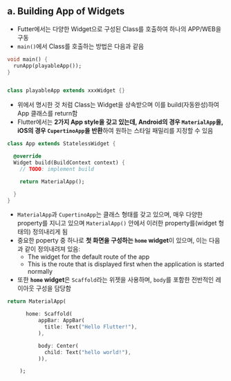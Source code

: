 ## a. Building App of Widgets
- Futter에서는 다양한 Widget으로 구성된 Class를 호출하여 하나의 APP/WEB을 구동
- `main()`에서 Class를 호출하는 방법은 다음과 같음
```dart
void main() {
  runApp(playableApp());
}


class playableApp extends xxxWidget {}
```
- 위에서 명시한 것 처럼 Class는 Widget을 상속받으며 이를 build(자동완성)하여 App 클래스를 return함
- Flutter에서는 **2가지 App style을 갖고 있는데, Android의 경우 `MaterialApp`을, iOS의 경우 `CupertinoApp`을 반환**하여 원하는 스타일 패밀리를 지정할 수 있음
```dart
class App extends StatelessWidget {

  @override
  Widget build(BuildContext context) {
    // TODO: implement build

    return MaterialApp();

  }
}
```
-  `MaterialApp`과 `CupertinoApp`는 클래스 형태를 갖고 있으며, 매우 다양한 property를 지니고 있으며 `MaterialApp()` 안에서 이러한 property를(widget 형태의) 정의내리게 됨
- 중요한 poperty 중 하나로 **첫 화면을 구성하는 `home` widget**이 있으며, 이는 다음과 같이 정의내려져 있음:
	- The widget for the default route of the app
	- This is the route that is displayed first when the application is started normally
- 또한 **`home` widget**은 `Scaffold`라는 위젯을 사용하며, `body`를 포함한 전반적인 레이아웃 구성을 담당함
```dart
return MaterialApp(

      home: Scaffold(
          appBar: AppBar(
            title: Text("Hello Flutter!"),
          ),

          body: Center(
            child: Text("hello world!"),
          )),

    );
```
